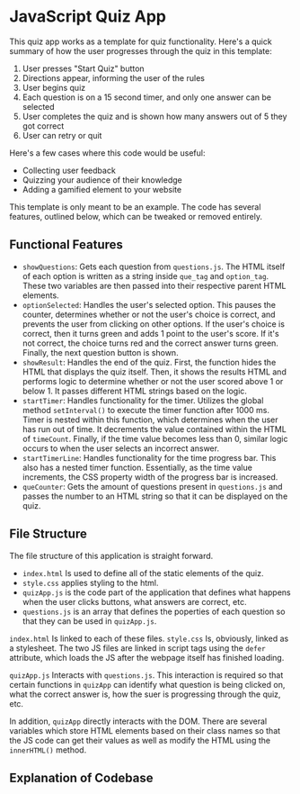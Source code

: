 # JavaScript Quiz App
This quiz app works as a template for quiz functionality. Here's a quick summary of how the user progresses through the quiz in this template:
1. User presses "Start Quiz" button
2. Directions appear, informing the user of the rules
3. User begins quiz
4. Each question is on a 15 second timer, and only one answer can be selected
5. User completes the quiz and is shown how many answers out of 5 they got correct
6. User can retry or quit

Here's a few cases where this code would be useful:
- Collecting user feedback
- Quizzing your audience of their knowledge
- Adding a gamified element to your website

This template is only meant to be an example. The code has several features, outlined below, which can be tweaked or removed entirely. 

## Functional Features
- `showQuestions`: Gets each question from `questions.js`. The HTML itself of each option is written as a string inside `que_tag` and `option_tag`. These two variables are then passed into their respective parent HTML elements. 
- `optionSelected`: Handles the user's selected option. This pauses the counter, determines whether or not the user's choice is correct, and prevents the user from clicking on other options. If the user's choice is correct, then it turns green and adds 1 point to the user's score. If it's not correct, the choice turns red and the correct answer turns green. Finally, the next question button is shown. 
- `showResult`: Handles the end of the quiz. First, the function hides the HTML that displays the quiz itself. Then, it shows the results HTML and performs logic to determine whether or not the user scored above 1 or below 1. It passes different HTML strings based on the logic.
- `startTimer`: Handles functionality for the timer. Utilizes the global method `setInterval()` to execute the timer function after 1000 ms. Timer is nested within this function, which determines when the user has run out of time. It decrements the value contained within the HTML of `timeCount`. Finally, if the time value becomes less than 0, similar logic occurs to when the user selects an incorrect answer.
- `startTimerLine`: Handles functionality for the time progress bar. This also has a nested timer function. Essentially, as the time value increments, the CSS property width of the progress bar is increased.
- `queCounter`: Gets the amount of questions present in `questions.js` and passes the number to an HTML string so that it can be displayed on the quiz. 

## File Structure
The file structure of this application is straight forward. 

- `index.html` Is used to define all of the static elements of the quiz.
- `style.css` applies styling to the html.
- `quizApp.js` is the code part of the application that defines what happens when the user clicks buttons, what answers are correct, etc.
- `questions.js` is an array that defines the poperties of each question so that they can be used in `quizApp.js`. 

`index.html` Is linked to each of these files. `style.css` Is, obviously, linked as a stylesheet. The two JS files are linked in script tags using the `defer` attribute, which loads the JS after the webpage itself has finished loading. 

`quizApp.js` Interacts with `questions.js`. This interaction is required so that certain functions in `quizApp` can identify what question is being clicked on, what the correct answer is, how the suer is progressing through the quiz, etc. 

In addition, `quizApp` directly interacts with the DOM. There are several variables which store HTML elements based on their class names so that the JS code can get their values as well as modify the HTML using the `innerHTML()` method. 

## Explanation of Codebase

